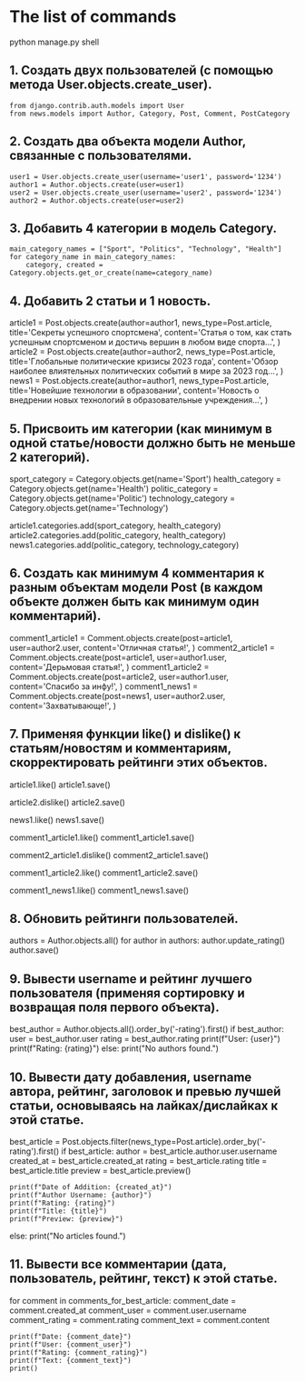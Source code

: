 # The list of commands

 python manage.py shell

## 1. Создать двух пользователей (с помощью метода User.objects.create_user).
	from django.contrib.auth.models import User
	from news.models import Author, Category, Post, Comment, PostCategory

## 2. Создать два объекта модели Author, связанные с пользователями.
	user1 = User.objects.create_user(username='user1', password='1234')
	author1 = Author.objects.create(user=user1)
	user2 = User.objects.create_user(username='user2', password='1234')
	author2 = Author.objects.create(user=user2)

## 3. Добавить 4 категории в модель Category.
	main_category_names = ["Sport", "Politics", "Technology", "Health"]
	for category_name in main_category_names:
		category, created = Category.objects.get_or_create(name=category_name)

## 4. Добавить 2 статьи и 1 новость.
article1 = Post.objects.create(author=author1,
news_type=Post.article, title='Секреты успешного спортсмена', content='Статья о том, как стать успешным спортсменом и достичь вершин в любом виде спорта...',
)
article2 = Post.objects.create(author=author2,
news_type=Post.article, title='Глобальные политические кризисы 2023 года', content='Обзор наиболее влиятельных политических событий в мире за 2023 год...',
)
news1 = Post.objects.create(author=author1,
news_type=Post.article, title='Новейшие технологии в образовании', content='Новость о внедрении новых технологий в образовательные учреждения...',
)

## 5. Присвоить им категории (как минимум в одной статье/новости должно быть не меньше 2 категорий).
sport_category = Category.objects.get(name='Sport')
health_category = Category.objects.get(name='Health')
politic_category = Category.objects.get(name='Politic')
technology_category = Category.objects.get(name='Technology')

article1.categories.add(sport_category, health_category)
article2.categories.add(politic_category, health_category)
news1.categories.add(politic_category, technology_category)

## 6. Создать как минимум 4 комментария к разным объектам модели Post (в каждом объекте должен быть как минимум один комментарий).
comment1_article1 = Comment.objects.create(post=article1, user=author2.user, content='Отличная статья!',
)
comment2_article1 = Comment.objects.create(post=article1, user=author1.user, content='Дерьмовая статья!',
)
comment1_article2 = Comment.objects.create(post=article2, user=author1.user, content='Спасибо за инфу!',
)
comment1_news1 = Comment.objects.create(post=news1, user=author2.user, content='Захватывающе!',
)

## 7. Применяя функции like() и dislike() к статьям/новостям и комментариям, скорректировать рейтинги этих объектов.
article1.like()
article1.save()

article2.dislike()
article2.save()

news1.like()
news1.save()

comment1_article1.like() 
comment1_article1.save()

comment2_article1.dislike()
comment2_article1.save()

comment1_article2.like()
comment1_article2.save()

comment1_news1.like()
comment1_news1.save()

## 8. Обновить рейтинги пользователей.
authors = Author.objects.all()
for author in authors: author.update_rating() author.save()

## 9.  Вывести username и рейтинг лучшего пользователя (применяя сортировку и возвращая поля первого объекта).
best_author = Author.objects.all().order_by('-rating').first()
if best_author:
	user = best_author.user
	rating = best_author.rating
	print(f"User: {user}")
	print(f"Rating: {rating}")
else:
	print("No authors found.")

## 10.  Вывести дату добавления, username автора, рейтинг, заголовок и превью лучшей статьи, основываясь на лайках/дислайках к этой статье.
best_article = Post.objects.filter(news_type=Post.article).order_by('-rating').first()
if best_article:
	author = best_article.author.user.username
	created_at = best_article.created_at
	rating = best_article.rating
	title = best_article.title
	preview = best_article.preview()

	print(f"Date of Addition: {created_at}")
	print(f"Author Username: {author}")
	print(f"Rating: {rating}")
	print(f"Title: {title}")
	print(f"Preview: {preview}")
else:
	print("No articles found.")

## 11. Вывести все комментарии (дата, пользователь, рейтинг, текст) к этой статье.
for comment in comments_for_best_article:
	comment_date = comment.created_at
	comment_user = comment.user.username
	comment_rating = comment.rating
	comment_text = comment.content

	print(f"Date: {comment_date}")
	print(f"User: {comment_user}")
	print(f"Rating: {comment_rating}")
	print(f"Text: {comment_text}")
	print()